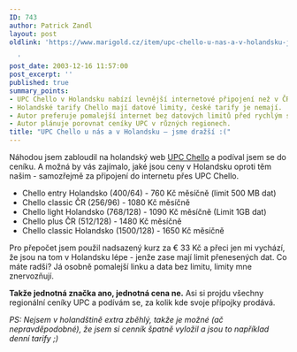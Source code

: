 ```yaml
---
ID: 743
author: Patrick Zandl
layout: post
oldlink: 'https://www.marigold.cz/item/upc-chello-u-nas-a-v-holandsku-jsme-drazsi

  '
post_date: 2003-12-16 11:57:00
post_excerpt: ''
published: true
summary_points:
- UPC Chello v Holandsku nabízí levnější internetové připojení než v ČR.
- Holandské tarify Chello mají datové limity, české tarify je nemají.
- Autor preferuje pomalejší internet bez datových limitů před rychlým s limitem.
- Autor plánuje porovnat ceníky UPC v různých regionech.
title: "UPC Chello u nás a v Holandsku – jsme dražší :("
---
```


<p>
Náhodou jsem zabloudil na holandský web <A href="http://info.nld.chello.nl/products_intro.php?SessionID=3ff3eef0b0a80e6de4674d55e40d8b07" target=_blank>UPC Chello</A> a podíval jsem se do ceníku. A možná by vás zajímalo, jaké jsou ceny v Holandsku oproti těm našim - samozřejmě za připojení do internetu přes UPC Chello.</p>

<UL>
<LI>Chello entry Holandsko (400/64) - 760 Kč měsíčně (limit 500 MB dat)</LI>
<LI>Chello classic ČR (256/96) - 1080 Kč měsíčně </LI>
<LI>Chello light Holandsko (768/128) - 1090 Kč měsíčně (Limit 1GB dat)</LI>
<LI>Chello plus ČR (512/128) - 1480 Kč měsíčně</LI>
<LI>Chello classic Holandsko (1500/128) - 1650 Kč měsíčně</LI></UL>
<p>
Pro přepočet jsem použil nadsazený kurz za &#8364; 33 Kč a přeci jen mi vychází, že jsou na tom v Holandsku lépe - jenže zase mají limit přenesených dat. Co máte radši? Já osobně pomalejší linku a data bez limitu, limity mne znervozňují. </p>

<p>
<STRONG>Takže jednotná značka ano, jednotná cena ne.</STRONG> Asi si projdu všechny regionální ceníky UPC a podívám se, za kolik kde svoje přípojky prodává. </p>

<p>
<EM>PS: Nejsem v holandštině extra zběhlý, takže je možné (ač nepravděpodobné), že jsem si cenník špatně vyložil a jsou to například denní tarify ;)</EM></p>